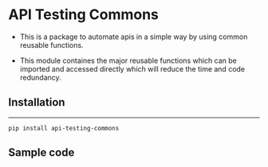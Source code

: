 # API Testing Commons

- This is a package to automate apis in a simple way by using common reusable functions.

- This module containes the major reusable functions which can be imported and accessed directly which will reduce the time and code redundancy.

## Installation
----------------

```
pip install api-testing-commons
```

## Sample code

```
```
